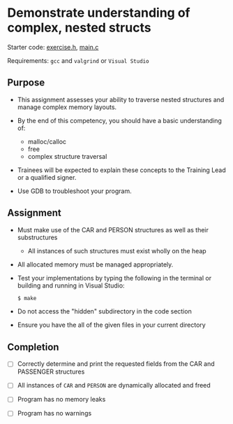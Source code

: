 # Demonstrate understanding of complex, nested structs

Starter code: [exercise.h](./exercise.h), [main.c](./main.c)

Requirements:  `gcc` and `valgrind` or `Visual Studio`

## Purpose

- This assignment assesses your ability to traverse nested structures and manage complex memory layouts.

- By the end of this competency, you should have a basic understanding of:
  - malloc/calloc
  - free
  - complex structure traversal

- Trainees will be expected to explain these concepts to the Training Lead or a qualified signer.

- Use GDB to troubleshoot your program.


## Assignment

- Must make use of the CAR and PERSON structures as well as their substructures
  - All instances of such structures must exist wholly on the heap

- All allocated memory must be managed appropriately.

- Test your implementations by typing the following in the terminal or building and running in Visual Studio:

    ```bash
    $ make
    ```

- Do not access the "hidden" subdirectory in the code section

- Ensure you have the all of the given files in your current directory

## Completion

- [ ] Correctly determine and print the requested fields from the CAR and PASSENGER structures

- [ ] All instances of ```CAR``` and ```PERSON``` are dynamically allocated and freed

- [ ] Program has no memory leaks

- [ ] Program has no warnings
